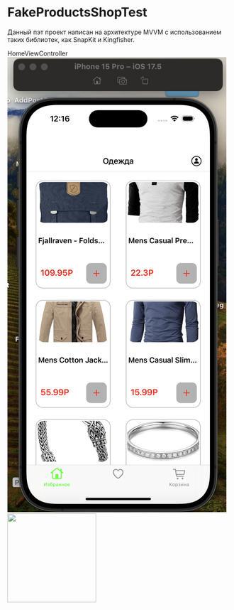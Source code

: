 # FakeProductsShopTest

Данный пэт проект написан на архитектуре MVVM с использованием таких библиотек, как SnapKit и Kingfisher.

HomeViewController
![HomeViewController](https://github.com/Konstantin058/FakeProductsShopTest/blob/main/Home.png)
<img src="[https://camo.githubusercontent.com/..." data-canonical-src="https://gyazo.com/eb5c5741b6a9a16c692170a41a49c858.png](https://github.com/Konstantin058/FakeProductsShopTest/blob/main/Home.png)" width="200" height="200" />

